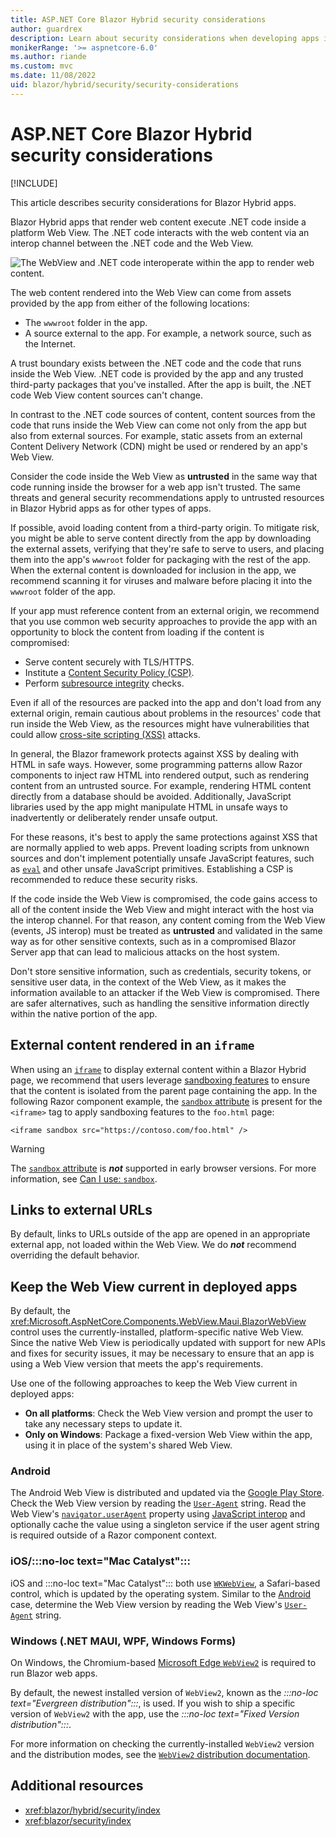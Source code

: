 ```yaml
---
title: ASP.NET Core Blazor Hybrid security considerations
author: guardrex
description: Learn about security considerations when developing apps in Blazor Hybrid.
monikerRange: '>= aspnetcore-6.0'
ms.author: riande
ms.custom: mvc
ms.date: 11/08/2022
uid: blazor/hybrid/security/security-considerations
---
```

# ASP.NET Core Blazor Hybrid security considerations

[!INCLUDE[](~/includes/not-latest-version.md)]

<!-- This topic drops loc for "Mac Catalyst" -->

This article describes security considerations for Blazor Hybrid apps.

Blazor Hybrid apps that render web content execute .NET code inside a platform Web View. The .NET code interacts with the web content via an interop channel between the .NET code and the Web View.

![The WebView and .NET code interoperate within the app to render web content.](~/blazor/hybrid/security/index/_static/figure01.png)

The web content rendered into the Web View can come from assets provided by the app from either of the following locations:

* The `wwwroot` folder in the app.
* A source external to the app. For example, a network source, such as the Internet.

A trust boundary exists between the .NET code and the code that runs inside the Web View. .NET code is provided by the app and any trusted third-party packages that you've installed. After the app is built, the .NET code Web View content sources can't change.

In contrast to the .NET code sources of content, content sources from the code that runs inside the Web View can come not only from the app but also from external sources. For example, static assets from an external Content Delivery Network (CDN) might be used or rendered by an app's Web View.

Consider the code inside the Web View as **untrusted** in the same way that code running inside the browser for a web app isn't trusted. The same threats and general security recommendations apply to untrusted resources in Blazor Hybrid apps as for other types of apps.

If possible, avoid loading content from a third-party origin. To mitigate risk, you might be able to serve content directly from the app by downloading the external assets, verifying that they're safe to serve to users, and placing them into the app's `wwwroot` folder for packaging with the rest of the app. When the external content is downloaded for inclusion in the app, we recommend scanning it for viruses and malware before placing it into the `wwwroot` folder of the app.

If your app must reference content from an external origin, we recommend that you use common web security approaches to provide the app with an opportunity to block the content from loading if the content is compromised:

* Serve content securely with TLS/HTTPS.
* Institute a [Content Security Policy (CSP)](https://developer.mozilla.org/docs/Web/HTTP/CSP).
* Perform [subresource integrity](https://developer.mozilla.org/docs/Web/Security/Subresource_Integrity) checks.

Even if all of the resources are packed into the app and don't load from any external origin, remain cautious about problems in the resources' code that run inside the Web View, as the resources might have vulnerabilities that could allow [cross-site scripting (XSS)](xref:blazor/security/server/threat-mitigation#cross-site-scripting-xss) attacks.

In general, the Blazor framework protects against XSS by dealing with HTML in safe ways. However, some programming patterns allow Razor components to inject raw HTML into rendered output, such as rendering content from an untrusted source. For example, rendering HTML content directly from a database should be avoided. Additionally, JavaScript libraries used by the app might manipulate HTML in unsafe ways to inadvertently or deliberately render unsafe output.

For these reasons, it's best to apply the same protections against XSS that are normally applied to web apps. Prevent loading scripts from unknown sources and don't implement potentially unsafe JavaScript features, such as [`eval`](https://developer.mozilla.org/docs/Web/JavaScript/Reference/Global_Objects/eval) and other unsafe JavaScript primitives. Establishing a CSP is recommended to reduce these security risks.

If the code inside the Web View is compromised, the code gains access to all of the content inside the Web View and might interact with the host via the interop channel. For that reason, any content coming from the Web View (events, JS interop) must be treated as **untrusted** and validated in the same way as for other sensitive contexts, such as in a compromised Blazor Server app that can lead to malicious attacks on the host system.

Don't store sensitive information, such as credentials, security tokens, or sensitive user data, in the context of the Web View, as it makes the information available to an attacker if the Web View is compromised. There are safer alternatives, such as handling the sensitive information directly within the native portion of the app.

## External content rendered in an `iframe`

When using an [`iframe`](https://developer.mozilla.org/docs/Web/HTML/Element/iframe) to display external content within a Blazor Hybrid page, we recommend that users leverage [sandboxing features](https://developer.mozilla.org/docs/Web/HTML/Element/iframe) to ensure that the content is isolated from the parent page containing the app. In the following Razor component example, the [`sandbox` attribute](https://developer.mozilla.org/docs/Web/HTML/Element/iframe) is present for the `<iframe>` tag to apply sandboxing features to the `foo.html` page:

```razor
<iframe sandbox src="https://contoso.com/foo.html" />
```

> [!WARNING]
> The [`sandbox` attribute](https://developer.mozilla.org/docs/Web/HTML/Element/iframe) is ***not*** supported in early browser versions. For more information, see [Can I use: `sandbox`](https://caniuse.com/?search=sandbox).

## Links to external URLs

By default, links to URLs outside of the app are opened in an appropriate external app, not loaded within the Web View. We do ***not*** recommend overriding the default behavior.

## Keep the Web View current in deployed apps

By default, the <xref:Microsoft.AspNetCore.Components.WebView.Maui.BlazorWebView> control uses the currently-installed, platform-specific native Web View. Since the native Web View is periodically updated with support for new APIs and fixes for security issues, it may be necessary to ensure that an app is using a Web View version that meets the app's requirements.

Use one of the following approaches to keep the Web View current in deployed apps:

* **On all platforms**: Check the Web View version and prompt the user to take any necessary steps to update it.
* **Only on Windows**: Package a fixed-version Web View within the app, using it in place of the system's shared Web View.

### Android

The Android Web View is distributed and updated via the [Google Play Store](https://play.google.com/store/apps/details?id=com.google.android.webview). Check the Web View version by reading the [`User-Agent`](https://developer.mozilla.org/docs/Web/HTTP/Headers/User-Agent) string. Read the Web View's [`navigator.userAgent`](https://developer.mozilla.org/docs/Web/API/Navigator/userAgent) property using [JavaScript interop](xref:blazor/js-interop/index) and optionally cache the value using a singleton service if the user agent string is required outside of a Razor component context.

### iOS/:::no-loc text="Mac Catalyst":::

iOS and :::no-loc text="Mac Catalyst"::: both use [`WKWebView`](https://developer.apple.com/documentation/webkit/wkwebview), a Safari-based control, which is updated by the operating system. Similar to the [Android](#android) case, determine the Web View version by reading the Web View's [`User-Agent`](https://developer.mozilla.org/docs/Web/HTTP/Headers/User-Agent) string.

### Windows (.NET MAUI, WPF, Windows Forms)

On Windows, the Chromium-based [Microsoft Edge `WebView2`](/microsoft-edge/webview2/) is required to run Blazor web apps.

By default, the newest installed version of `WebView2`, known as the *:::no-loc text="Evergreen distribution":::*, is used. If you wish to ship a specific version of `WebView2` with the app, use the *:::no-loc text="Fixed Version distribution":::*.

For more information on checking the currently-installed `WebView2` version and the distribution modes, see the [`WebView2` distribution documentation](/microsoft-edge/webview2/concepts/distribution).

## Additional resources

* <xref:blazor/hybrid/security/index>
* <xref:blazor/security/index>
